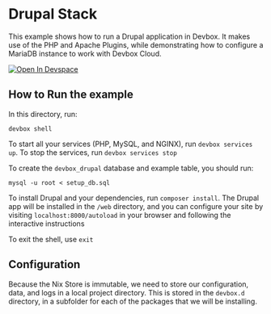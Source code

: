 # Drupal Stack

This example shows how to run a Drupal application in Devbox. It makes use of the PHP and Apache Plugins, while demonstrating how to configure a MariaDB instance to work with Devbox Cloud.

[![Open In Devspace](https://www.jetify.com/img/devbox/open-in-devspace.svg)](https://auth.jetify.com/devspace/templates/drupal)

## How to Run the example

In this directory, run:

`devbox shell`

To start all your services (PHP, MySQL, and NGINX), run `devbox services up`. To stop the services, run `devbox services stop`

To create the `devbox_drupal` database and example table, you should run:

`mysql -u root < setup_db.sql`

To install Drupal and your dependencies, run `composer install`. The Drupal app will be installed in the `/web` directory, and you can configure your site by visiting `localhost:8000/autoload` in your browser and following the interactive instructions

To exit the shell, use `exit`

## Configuration

Because the Nix Store is immutable, we need to store our configuration, data, and logs in a local project directory. This is stored in the `devbox.d` directory, in a subfolder for each of the packages that we will be installing.
